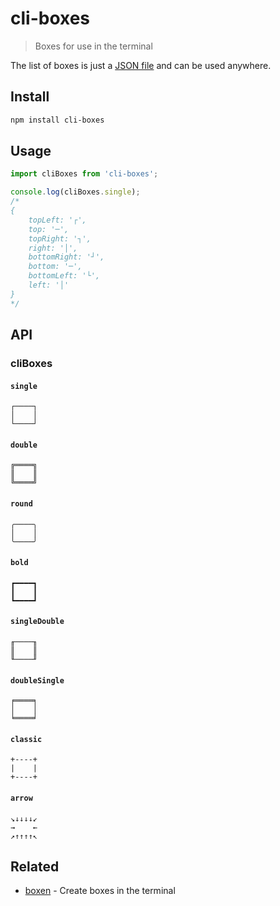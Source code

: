 # cli-boxes

> Boxes for use in the terminal

The list of boxes is just a [JSON file](boxes.json) and can be used anywhere.

## Install

```sh
npm install cli-boxes
```

## Usage

```js
import cliBoxes from 'cli-boxes';

console.log(cliBoxes.single);
/*
{
	topLeft: '┌',
	top: '─',
	topRight: '┐',
	right: '│',
	bottomRight: '┘',
	bottom: '─',
	bottomLeft: '└',
	left: '│'
}
*/
```

## API

### cliBoxes

#### `single`

```
┌────┐
│    │
└────┘
```

#### `double`

```
╔════╗
║    ║
╚════╝
```

#### `round`

```
╭────╮
│    │
╰────╯
```

#### `bold`

```
┏━━━━┓
┃    ┃
┗━━━━┛
```

#### `singleDouble`

```
╓────╖
║    ║
╙────╜
```

#### `doubleSingle`

```
╒════╕
│    │
╘════╛
```

#### `classic`

```
+----+
|    |
+----+
```

#### `arrow`

```
↘↓↓↓↓↙
→    ←
↗↑↑↑↑↖
```

## Related

- [boxen](https://github.com/sindresorhus/boxen) - Create boxes in the terminal
